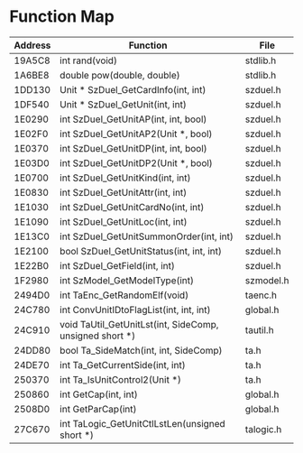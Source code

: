 # Function Map

| Address | Function                                                | File      |
| ------- | ------------------------------------------------------- | --------- |
| 19A5C8  | int rand(void)                                          | stdlib.h  |
| 1A6BE8  | double pow(double, double)                              | stdlib.h  |
| 1DD130  | Unit * SzDuel_GetCardInfo(int, int)                     | szduel.h  |
| 1DF540  | Unit * SzDuel_GetUnit(int, int)                         | szduel.h  |
| 1E0290  | int SzDuel_GetUnitAP(int, int, bool)                    | szduel.h  |
| 1E02F0  | int SzDuel_GetUnitAP2(Unit *, bool)                     | szduel.h  |
| 1E0370  | int SzDuel_GetUnitDP(int, int, bool)                    | szduel.h  |
| 1E03D0  | int SzDuel_GetUnitDP2(Unit *, bool)                     | szduel.h  |
| 1E0700  | int SzDuel_GetUnitKind(int, int)                        | szduel.h  |
| 1E0830  | int SzDuel_GetUnitAttr(int, int)                        | szduel.h  |
| 1E1030  | int SzDuel_GetUnitCardNo(int, int)                      | szduel.h  |
| 1E1090  | int SzDuel_GetUnitLoc(int, int)                         | szduel.h  |
| 1E13C0  | int SzDuel_GetUnitSummonOrder(int, int)                 | szduel.h  |
| 1E2100  | bool SzDuel_GetUnitStatus(int, int, int)                | szduel.h  |
| 1E22B0  | int SzDuel_GetField(int, int)                           | szduel.h  |
| 1F2980  | int SzModel_GetModelType(int)                           | szmodel.h |
| 2494D0  | int TaEnc_GetRandomElf(void)                            | taenc.h   |
| 24C780  | int ConvUnitIDtoFlagList(int, int, int)                 | global.h  |
| 24C910  | void TaUtil_GetUnitLst(int, SideComp, unsigned short *) | tautil.h  |
| 24DD80  | bool Ta_SideMatch(int, int, SideComp)                   | ta.h      |
| 24DE70  | int Ta_GetCurrentSide(int, int)                         | ta.h      |
| 250370  | int Ta_IsUnitControl2(Unit *)                           | ta.h      |
| 250860  | int GetCap(int, int)                                    | global.h  |
| 2508D0  | int GetParCap(int)                                      | global.h  |
| 27C670  | int TaLogic_GetUnitCtlLstLen(unsigned short *)          | talogic.h |

